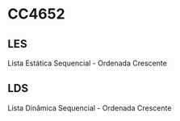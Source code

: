 # CC4652

## LES
Lista Estática Sequencial
    - Ordenada Crescente

## LDS
Lista Dinâmica Sequencial
    - Ordenada Crescente
